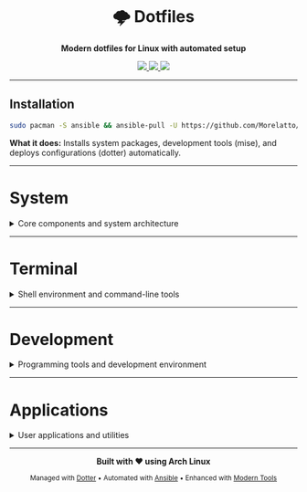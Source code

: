 <div align="center">

# 🌩️ Dotfiles

**Modern dotfiles for Linux with automated setup**

<a href="https://archlinux.org/">
  <img src="https://img.shields.io/badge/Arch%20Linux-1793D1?style=for-the-badge&logo=arch-linux&logoColor=white">
</a>
<a href="https://github.com/SuperCuber/dotter">
  <img src="https://img.shields.io/badge/Managed%20with-Dotter-4B8BF5?style=for-the-badge">
</a>
<a href="https://mise.jdx.dev/">
  <img src="https://img.shields.io/badge/Tools%20via-Mise-00ADD8?style=for-the-badge">
</a>

</div>

---

## Installation

```bash
sudo pacman -S ansible && ansible-pull -U https://github.com/Morelatto/dotfiles.git .setup/ansible.yml -K
```

**What it does:** Installs system packages, development tools (mise), and deploys configurations (dotter) automatically.

---

# System
<details>
<summary>Core components and system architecture</summary>

## Core Infrastructure
| Component | Tool | Implementation Details |
|-----------|------|------------------------|
| OS | [EndeavourOS](https://endeavouros.com/)/Arch Linux | Rolling release, systemd-boot, pacman parallel downloads, AUR enabled |
| Tool Manager | [mise](https://mise.jdx.dev/) | 52 tools managed • Node LTS, Python 3.12, Go/Rust/Bun/Neovim latest • Auto-activation via .mise.toml |
| Config Deploy | [dotter](https://github.com/SuperCuber/dotter) | 5 packages (terminal/desktop/dev/apps) • Symlink strategy • Pre/post deploy hooks • Cache at .dotter/cache.toml |
| Automation | [Ansible](https://github.com/ansible/ansible) | ansible-pull one-liner • Installs 60+ packages • Configures Docker • Sets up mise + dotter |

## Display
| Component | Tool | Notes |
|-----------|------|-------|
| Display Server | X.Org ([X.Org](https://www.x.org/)) | Arc-Dark GTK theme, 20min screen timeout, DPMS power management |
| Window Manager | [i3-gaps](https://github.com/Airblader/i3) | Super+Enter (terminal), Super+d (rofi), Super+Tab (workspace nav) |
| Window Tools | [i3wsr](https://github.com/roosta/i3wsr), i3blocks | EndeavourOS i3blocks config with FontAwesome icons |
| Compositor | [Picom](https://github.com/yshui/picom) | fading enabled, terminal opacity rules |
| Application Launcher | [Rofi](https://github.com/DaveDavenport/rofi) | Super+d (apps), Super+t (windows), Super+g (workspace groups) |
| Notification Daemon | [Dunst](https://github.com/dunst-project/dunst) | bottom-right, 300px width, monitor 2 |
| Status Bar | [i3blocks](https://github.com/vivien/i3blocks) | EndeavourOS setup with system monitoring modules |
| Wallpaper Manager | [feh](https://github.com/derf/feh) | --bg-fill mode, integrated with betterlockscreen |
| Screen Locker | [betterlockscreen](https://github.com/betterlockscreen/betterlockscreen) | JetBrainsMono font, blur effect, 5s timeout, custom colors |
| Calendar | [gsimplecal](https://github.com/dmedvinsky/gsimplecal) | close on unfocus, positioned at (1680,833), highlight today |

</details>

---

# Terminal
<details>
<summary>Shell environment and command-line tools</summary>

## Shell Environment
| Component | Tool | Key Features | Source |
|-----------|------|--------------|--------|
| Shell | [Zsh](https://github.com/zsh-users/zsh) | Modular config, extensive aliases, smart completion, XDG compliant | System |
| Terminal | [XFCE4 Terminal](https://github.com/xfce-mirror/xfce4-terminal) | Nerd Font support, transparency, custom colorscheme, large scrollback | System |
| Prompt | [Starship](https://github.com/starship/starship) | Git status, command duration, exit codes, language versions | mise |
| History | [Atuin](https://github.com/ellie/atuin) | Fuzzy search, workspace filtering, secrets protection, sync support | mise |
| File Browser | [Ranger](https://github.com/ranger/ranger) | Image previews, bulk operations, VCS integration, custom actions | System |
| Directory Jump | [Zoxide](https://github.com/ajeetdsouza/zoxide) | Frecency algorithm, fuzzy matching, database import, cd replacement | mise |

## CLI Tools
| Tool | Replaces | Purpose | Key Features |
|------|----------|---------|--------------|
| [eza](https://github.com/eza-community/eza) | ls | File listing | Icons, git status, tree view, sorting options |
| [bat](https://github.com/sharkdp/bat) | cat | File viewer | Syntax highlighting, git integration, line numbers |
| [fd](https://github.com/sharkdp/fd) | find | File search | Fast performance, gitignore aware, regex support |
| [ripgrep](https://github.com/BurntSushi/ripgrep) | grep | Text search | Recursive by default, parallel search, PCRE2 |
| [fzf](https://github.com/junegunn/fzf) | - | Fuzzy finder | Interactive selection, preview window, shell integration |
| [btop](https://github.com/aristocratos/btop) | htop | System monitor | GPU monitoring, network graphs, mouse support |
| [dust](https://github.com/bootandy/dust) | du | Disk usage | Tree visualization, percentage bars, fast scanning |
| [sd](https://github.com/chmln/sd) | sed | Find & replace | Intuitive syntax, literal strings, preview mode |
| [delta](https://github.com/dandavison/delta) | diff | Git diffs | Syntax highlighting, side-by-side view, word-level diff |
| [jq](https://github.com/jqlang/jq) | - | JSON processor | Query language, streaming, transformations |
| [yq](https://github.com/mikefarah/yq) | - | YAML processor | Multiple formats, in-place editing, path expressions |
| [hyperfine](https://github.com/sharkdp/hyperfine) | time | Benchmarking | Statistical analysis, warmup runs, export formats |
| [tokei](https://github.com/XAMPPRocky/tokei) | cloc | Code statistics | Language detection, fast counting, exclude patterns |

</details>

---

# Development
<details>
<summary>Programming tools and development environment</summary>

## Core Development Tools
| Category | Tool | Notes |
|----------|------|-------|
| Version Control | [Git](https://github.com/git/git) + [Delta](https://github.com/dandavison/delta) | Dracula theme, side-by-side, line numbers |
| Text Editor | [AstroNvim](https://github.com/AstroNvim/AstroNvim) (Neovim v5+) | 47 plugins, LSP/DAP, Git integration, fuzzy finder, file explorer, terminal |
| Text Editor | [Sublime Text](https://www.sublimetext.com/) | Mariana theme, save on focus lost, auto-find in selection |
| IDE | [JetBrains PyCharm](https://www.jetbrains.com/pycharm/) | 4GB heap, OpenGL acceleration, custom VM options |
| AI Assistant | [Claude Code](https://claude.ai/) | custom hooks, OTLP telemetry, 15min bash timeout |
| Containers | [Docker](https://github.com/docker/docker-ce) + [Compose](https://github.com/docker/compose) | BuildKit enabled, 10GB cache, log rotation, metrics on :9323 |

## Language Runtimes (via mise)
| Language | Tool |
|----------|------|
| Node.js | [Node.js](https://github.com/nodejs/node) |
| Python | [Python](https://github.com/python/cpython) |
| Go | [Go](https://github.com/golang/go) |
| Rust | [Rust](https://github.com/rust-lang/rust) |
| JavaScript Runtime | [Bun](https://github.com/oven-sh/bun) | XDG-compliant paths, global bin in ~/.local/bin, 60s test timeout |

## Development Tools

| Tool | Purpose | Key Shortcuts/Features |
|------|---------|------------------------|
| [lazygit](https://github.com/jesseduffield/lazygit) | Git TUI | `lg` alias, cherry-pick, interactive rebase |
| [lazydocker](https://github.com/jesseduffield/lazydocker) | Docker TUI | `lzd` alias, container logs, resource graphs |
| [gh](https://github.com/cli/cli) | GitHub CLI | PR creation, issue management, workflow runs |
| [glab](https://github.com/profclems/glab) | GitLab CLI | MR management, CI/CD pipelines, project ops |
| [glow](https://github.com/charmbracelet/glow) | Markdown viewer | Render in terminal, paging, local/remote files |
| [just](https://github.com/casey/just) | Task runner | Justfile recipes, parameters, dependencies |
| [watchexec](https://github.com/watchexec/watchexec) | File watcher | Auto-restart, debouncing, ignore patterns |
| [direnv](https://github.com/direnv/direnv) | Env manager | .envrc files, automatic load/unload |
| [bottom](https://github.com/ClementTsang/bottom) | System monitor | `btm` command, process tree, disk I/O |

</details>

---

# Applications
<details>
<summary>User applications and utilities</summary>

## User Applications
| Category | Tool | Notes |
|----------|------|-------|
| Web Browser | [Firefox](https://github.com/mozilla/gecko-dev) | arkenfox user.js, Tree Style Tab, uBlock Origin |
| Note Taking | [Obsidian](https://obsidian.md/) | 9 plugins: Dataview, Excalidraw, Canvas, Task Progress, Heatmap Calendar |
| Update Notifier | [Kalu](https://github.com/jjk-jacky/kalu) | 120min interval, AUR support, auto-checks enabled |
| Package Manager | pacman + [yay](https://github.com/Jguer/yay) | AUR helper for community packages |

</details>

---

<div align="center">

**Built with ❤️ using Arch Linux**

<sub>Managed with [Dotter](https://github.com/SuperCuber/dotter) • Automated with [Ansible](https://github.com/ansible/ansible) • Enhanced with [Modern Tools](https://github.com/ibraheemdev/modern-unix)</sub>

</div>
